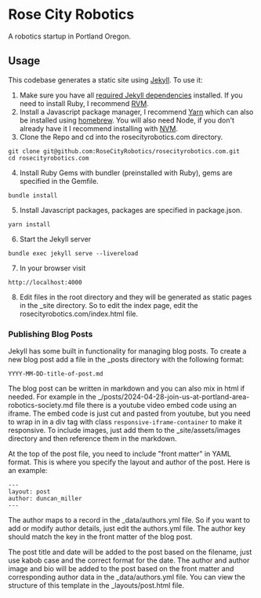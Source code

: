# Rose City Robotics
A robotics startup in Portland Oregon.

## Usage
This codebase generates a static site using [Jekyll](https://jekyllrb.com/). To use it:

1. Make sure you have all [required Jekyll dependencies](https://jekyllrb.com/docs/installation/#requirements) installed. If you need to install Ruby, I recommend [RVM](https://rvm.io/).
2. Install a Javascript package manager, I recommend [Yarn](https://classic.yarnpkg.com/lang/en/docs/install/) which can also be installed using [homebrew](https://formulae.brew.sh/formula/yarn). You will also need Node, if you don't already have it I recommend installing with [NVM](https://github.com/nvm-sh/nvm/blob/master/README.md).
3. Clone the Repo and cd into the rosecityrobotics.com directory.
```
git clone git@github.com:RoseCityRobotics/rosecityrobotics.com.git
cd rosecityrobotics.com
```
4. Install Ruby Gems with bundler (preinstalled with Ruby), gems are specified in the Gemfile.
```
bundle install
```
5. Install Javascript packages, packages are specified in package.json.
```
yarn install
```
6. Start the Jekyll server
```
bundle exec jekyll serve --livereload
```
7. In your browser visit
```
http://localhost:4000
```
8. Edit files in the root directory and they will be generated as static pages in the _site directory. So to edit the index page, edit the rosecityrobotics.com/index.html file.

### Publishing Blog Posts

Jekyll has some built in functionality for managing blog posts. To create a new blog post add a file in the _posts directory with the following format:
```
YYYY-MM-DD-title-of-post.md
```

The blog post can be written in markdown and you can also mix in html if needed. For example in the _/posts/2024-04-28-join-us-at-portland-area-robotics-society.md file there is a youtube video embed code using an iframe. The embed code is just cut and pasted from youtube, but you need to wrap in in a div tag with class `responsive-iframe-container` to make it responsive. To include images, just add them to the _site/assets/images directory and then reference them in the markdown.

At the top of the post file, you need to include "front matter" in YAML format. This is where you specify the layout and author of the post. Here is an example:

```
---
layout: post
author: duncan_miller
---
```

The author maps to a record in the _data/authors.yml file. So if you want to add or modify author details, just edit the authors.yml file. The author key should match the key in the front matter of the blog post.

The post title and date will be added to the post based on the filename, just use kabob case and the correct format for the date. The author and author image and bio will be added to the post based on the front matter and corresponding author data in the _data/authors.yml file. You can view the structure of this template in the _layouts/post.html file.

